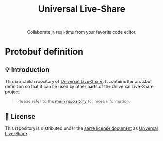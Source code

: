 <h1 align="center">Universal Live-Share</h1> <br>

<p align="center">
  Collaborate in real-time from your favorite code editor.
</p>

# Protobuf definition

## 💡 Introduction

This is a child repository of [Universal Live-Share](https://github.com/adrienlucbert/universal-live-share).
It contains the protobuf definition so that it can be used by other parts of the
Universal Live-Share project.

> Please refer to the [main repository](https://github.com/adrienlucbert/universal-live-share)
for more information.

## 📜 License

This repository is distributed under the [same license document](https://github.com/adrienlucbert/universal-live-share/blob/main/LICENSE) as [Universal Live-Share](https://github.com/adrienlucbert/universal-live-share).
